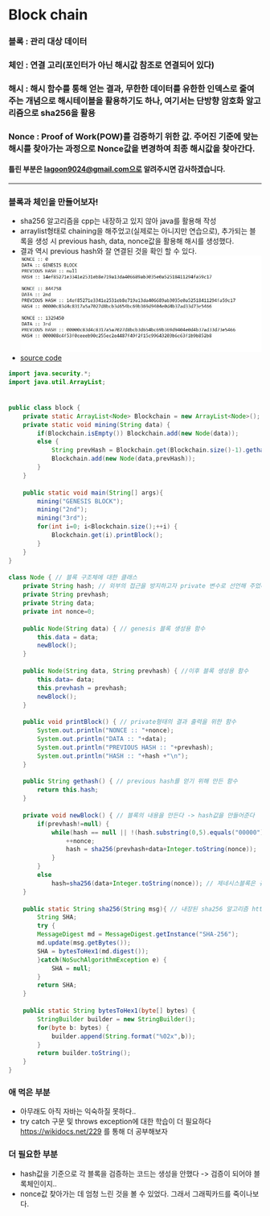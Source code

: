 # Block chain

### 블록 : 관리 대상 데이터
### 체인 : 연결 고리(포인터가 아닌 해시값 참조로 연결되어 있다)
### 해시 : 해시 함수를 통해 얻는 결과, 무한한 데이터를 유한한 인덱스로 줄여주는 개념으로 해시테이블을 활용하기도 하나, 여기서는 단방향 암호화 알고리즘으로 sha256을 활용
### Nonce : Proof of Work(POW)를 검증하기 위한 값. 주어진 기준에 맞는 해시를 찾아가는 과정으로 Nonce값을 변경하여 최종 해시값을 찾아간다.
#### 틀린 부분은 lagoon9024@gmail.com으로 알려주시면 감사하겠습니다.
---
### 블록과 체인을 만들어보자!
- sha256 알고리즘을 cpp는 내장하고 있지 않아 java를 활용해 작성
- arraylist형태로 chaining을 해주었고(실제로는 아니지만 연습으로), 추가되는 블록을 생성 시 previous hash, data, nonce값을 활용해 해시를 생성했다.
- 결과 역시 previous hash와 잘 연결된 것을 확인 할 수 있다.
![Block_Result](blockchain_Res.jpg)  
- [source code](block.java)
```java
import java.security.*;
import java.util.ArrayList;


public class block {
	private static ArrayList<Node> Blockchain = new ArrayList<Node>();
	private static void mining(String data) {
		if(Blockchain.isEmpty()) Blockchain.add(new Node(data));
		else {
			String prevHash = Blockchain.get(Blockchain.size()-1).gethash();
			Blockchain.add(new Node(data,prevHash));
		}
	}
	
	public static void main(String[] args){
		mining("GENESIS BLOCK");
		mining("2nd");
		mining("3rd");
		for(int i=0; i<Blockchain.size();++i) {
			Blockchain.get(i).printBlock();
		}
	}
}

class Node { // 블록 구조체에 대한 클래스
	private String hash; // 외부의 접근을 방지하고자 private 변수로 선언해 주었다.
	private String prevhash;
	private String data;
	private int nonce=0;
	
	public Node(String data) { // genesis 블록 생성용 함수
		this.data = data;
		newBlock();
	}
	
	public Node(String data, String prevhash) { //이후 블록 생성용 함수
		this.data= data;
		this.prevhash = prevhash;
		newBlock();
	}
	
	public void printBlock() { // private형태의 결과 출력을 위한 함수
		System.out.println("NONCE :: "+nonce);
		System.out.println("DATA :: "+data);
		System.out.println("PREVIOUS HASH :: "+prevhash);
		System.out.println("HASH :: "+hash +"\n");
	}
	
	public String gethash() { // previous hash를 얻기 위해 만든 함수
		return this.hash;
	}
	
	private void newBlock() { // 블록의 내용을 만든다 -> hash값을 만들어준다
		if(prevhash!=null) {
			while(hash == null || !(hash.substring(0,5).equals("00000"))) { // hash 생성 규칙 적용 -> 첫 5자리가 00000인 경우일때까지 nonce를 증가시키며 해시를 구한다
				++nonce;
				hash = sha256(prevhash+data+Integer.toString(nonce));
			}
		}
		else
			hash=sha256(data+Integer.toString(nonce)); // 제네시스블록은 규칙적용을 해주지 않는다
	}
	
	public static String sha256(String msg){ // 내장된 sha256 알고리즘 https://needjarvis.tistory.com/251를 참조했다
		String SHA;
		try {
		MessageDigest md = MessageDigest.getInstance("SHA-256");
		md.update(msg.getBytes());
		SHA = bytesToHex1(md.digest());
		}catch(NoSuchAlgorithmException e) {
			SHA = null;
		}
		return SHA;
	}
	
	public static String bytesToHex1(byte[] bytes) {
		StringBuilder builder = new StringBuilder();
		for(byte b: bytes) {
			builder.append(String.format("%02x",b));
		}
		return builder.toString();
	}	
}
```
### 애 먹은 부분
- 아무래도 아직 자바는 익숙하질 못하다..
- try catch 구문 및 throws exception에 대한 학습이 더 필요하다 https://wikidocs.net/229 를 통해 더 공부해보자
### 더 필요한 부분
- hash값을 기준으로 각 블록을 검증하는 코드는 생성을 안했다 -> 검증이 되어야 블록체인이지..
- nonce값 찾아가는 데 엄청 느린 것을 볼 수 있었다. 그래서 그래픽카드를 죽이나보다.
